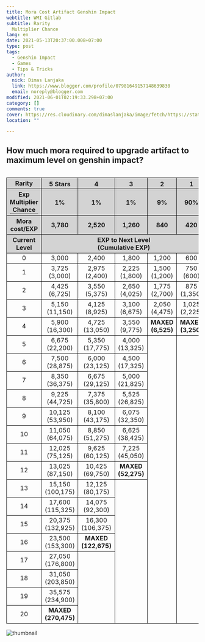 ```yaml
---
title: Mora Cost Artifact Genshin Impact
webtitle: WMI Gitlab
subtitle: Rarity																																																																			 																		Exp
  Multiplier Chance
lang: en
date: 2021-05-13T20:37:00.008+07:00
type: post
tags:
  - Genshin Impact
  - Games
  - Tips & Tricks
author:
  nick: Dimas Lanjaka
  link: https://www.blogger.com/profile/07981649157148639830
  email: noreply@blogger.com
modified: 2021-06-01T02:19:33.298+07:00
category: []
comments: true
cover: https://res.cloudinary.com/dimaslanjaka/image/fetch/https://static.wikia.nocookie.net/gensin-impact/images/2/2b/Icon_5_Stars.png/revision/latest/scale-to-width-down/63?cb=20201226100736
location: ""

---
```


<h2>How much mora required to upgrade artifact to maximum level on genshin impact?</h2><div style="overflow-x: auto">	<table id="gi" class="border">		<tbody>			<tr class="bg-grey">				<th>Rarity</th>				<th>					<img alt="5 Stars" src="https://res.cloudinary.com/dimaslanjaka/image/fetch/https://static.wikia.nocookie.net/gensin-impact/images/2/2b/Icon_5_Stars.png/revision/latest/scale-to-width-down/63?cb=20201226100736" title="5 Stars" width="63" height="16">				</th>				<th>					<img alt="4 Stars" src="https://res.cloudinary.com/dimaslanjaka/image/fetch/https://static.wikia.nocookie.net/gensin-impact/images/7/77/Icon_4_Stars.png/revision/latest/scale-to-width-down/51?cb=20201226100702" title="4 Stars" width="51" height="16">				</th>				<th>					<img alt="3 Stars" src="https://res.cloudinary.com/dimaslanjaka/image/fetch/https://static.wikia.nocookie.net/gensin-impact/images/1/11/Icon_3_Stars.png/revision/latest/scale-to-width-down/40?cb=20201226100630" title="3 Stars" width="40" height="16">				</th>				<th>					<img alt="2 Stars" src="https://res.cloudinary.com/dimaslanjaka/image/fetch/https://static.wikia.nocookie.net/gensin-impact/images/6/64/Icon_2_Stars.png/revision/latest/scale-to-width-down/28?cb=20201226100559" title="2 Stars" width="28" height="16">				</th>				<th>					<img alt="1 Star" src="https://res.cloudinary.com/dimaslanjaka/image/fetch/https://static.wikia.nocookie.net/gensin-impact/images/b/b7/Icon_1_Star.png/revision/latest/scale-to-width-down/16?cb=20201226100531" title="1 Star" width="16" height="16">				</th>			</tr> 			<tr class="bg-grey">				<th>					<div class="tooltip">						Exp Multiplier Chance 						<span class="tooltiptext"><p>								When consuming an enhanced artifact, in addition to the Base EXP 								granted, 80% of the EXP used for its upgrades will be recovered 								at no extra Mora. For example, using a 								<img alt="4 Stars" src="https://res.cloudinary.com/dimaslanjaka/image/fetch/https://static.wikia.nocookie.net/gensin-impact/images/7/77/Icon_4_Stars.png/revision/latest/scale-to-width-down/51?cb=20201226100702" title="4 Stars" width="51" height="16" style="display: inline">								Level 16 artifact is worth 100,660 EXP (2,520 + 0.8 × 122,675), 								and costs 2,520 Mora. 							</p></span>					</div>				</th>				<th>1%</th>				<th>1%</th>				<th>1%</th>				<th>9%</th>				<th>90%</th>			</tr>			<tr class="bg-grey">				<th>Mora cost/EXP</th>				<th>3,780</th>				<th>2,520</th>				<th>1,260</th>				<th>840</th>				<th>420</th>			</tr> 			<tr class="bg-grey">				<th>					Current 					<br>					Level 				</th>				<th colspan="5">					EXP to Next Level 					<br>					(Cumulative EXP) 				</th>			</tr> 			<tr>				<td>0</td>				<td>3,000</td>				<td>2,400</td>				<td>1,800</td>				<td>1,200</td>				<td>600</td>			</tr>			<tr>				<td>1</td>				<td>					3,725 					<br>					(3,000) 				</td>				<td>					2,975 					<br>					(2,400) 				</td>				<td>					2,225 					<br>					(1,800) 				</td>				<td>					1,500 					<br>					(1,200) 				</td>				<td>					750 					<br>					(600) 				</td>			</tr>			<tr>				<td>2</td>				<td>					4,425 					<br>					(6,725) 				</td>				<td>					3,550 					<br>					(5,375) 				</td>				<td>					2,650 					<br>					(4,025) 				</td>				<td>					1,775 					<br>					(2,700) 				</td>				<td>					875 					<br>					(1,350) 				</td>			</tr>			<tr>				<td>3</td>				<td>					5,150 					<br>					(11,150) 				</td>				<td>					4,125 					<br>					(8,925) 				</td>				<td>					3,100 					<br>					(6,675) 				</td>				<td>					2,050 					<br>					(4,475) 				</td>				<td>					1,025 					<br>					(2,225) 				</td>			</tr>			<tr>				<td>4</td>				<td>					5,900 					<br>					(16,300) 				</td>				<td>					4,725 					<br>					(13,050) 				</td>				<td>					3,550 					<br>					(9,775) 				</td>				<td>					<strong>						MAXED 						<br>						(6,525) 					</strong>				</td>				<td>					<strong>						MAXED 						<br>						(3,250) 					</strong>				</td>			</tr>			<tr>				<td>5</td>				<td>					6,675 					<br>					(22,200) 				</td>				<td>					5,350 					<br>					(17,775) 				</td>				<td>					4,000 					<br>					(13,325) 				</td>				<td rowspan="16"></td>				<td rowspan="16"></td>			</tr>			<tr>				<td>6</td>				<td>					7,500 					<br>					(28,875) 				</td>				<td>					6,000 					<br>					(23,125) 				</td>				<td>					4,500 					<br>					(17,325) 				</td>			</tr>			<tr>				<td>7</td>				<td>					8,350 					<br>					(36,375) 				</td>				<td>					6,675 					<br>					(29,125) 				</td>				<td>					5,000 					<br>					(21,825) 				</td>			</tr>			<tr>				<td>8</td>				<td>					9,225 					<br>					(44,725) 				</td>				<td>					7,375 					<br>					(35,800) 				</td>				<td>					5,525 					<br>					(26,825) 				</td>			</tr>			<tr>				<td>9</td>				<td>					10,125 					<br>					(53,950) 				</td>				<td>					8,100 					<br>					(43,175) 				</td>				<td>					6,075 					<br>					(32,350) 				</td>			</tr>			<tr>				<td>10</td>				<td>					11,050 					<br>					(64,075) 				</td>				<td>					8,850 					<br>					(51,275) 				</td>				<td>					6,625 					<br>					(38,425) 				</td>			</tr>			<tr>				<td>11</td>				<td>					12,025 					<br>					(75,125) 				</td>				<td>					9,625 					<br>					(60,125) 				</td>				<td>					7,225 					<br>					(45,050) 				</td>			</tr>			<tr>				<td>12</td>				<td>					13,025 					<br>					(87,150) 				</td>				<td>					10,425 					<br>					(69,750) 				</td>				<td>					<strong>						MAXED 						<br>						(52,275) 					</strong>				</td>			</tr>			<tr>				<td>13</td>				<td>					15,150 					<br>					(100,175) 				</td>				<td>					12,125 					<br>					(80,175) 				</td>				<td rowspan="8"></td>			</tr>			<tr>				<td>14</td>				<td>					17,600 					<br>					(115,325) 				</td>				<td>					14,075 					<br>					(92,300) 				</td>			</tr>			<tr>				<td>15</td>				<td>					20,375 					<br>					(132,925) 				</td>				<td>					16,300 					<br>					(106,375) 				</td>			</tr>			<tr>				<td>16</td>				<td>					23,500 					<br>					(153,300) 				</td>				<td>					<strong>						MAXED 						<br>						(122,675) 					</strong>				</td>			</tr>			<tr>				<td>17</td>				<td>					27,050 					<br>					(176,800) 				</td>				<td rowspan="4"></td>			</tr>			<tr>				<td>18</td>				<td>					31,050 					<br>					(203,850) 				</td>			</tr>			<tr>				<td>19</td>				<td>					35,575 					<br>					(234,900) 				</td>			</tr>			<tr>				<td>20</td>				<td>					<strong>						MAXED 						<br>						(270,475) 					</strong>				</td>			</tr>		</tbody>	</table></div> <div class="m-2">	<img src="https://res.cloudinary.com/dimaslanjaka/image/upload/v1620913730/blogger/artifact_mora_cost.png" alt="thumbnail" rel="sponsored"></div><style>.bg-grey{background-color:lightgrey}table#gi{border-collapse:collapse;width:100%}table#gi tr,table#gi td,table#gi th{border:1px solid black}table#gi td,table#gi th{text-align:center}.tooltip{position:relative;display:inline-block;border-bottom:1px dotted black}.tooltip .tooltiptext{visibility:hidden;width:120px;background-color:black;color:#fff;text-align:center;padding:5px 0;border-radius:6px;position:absolute;z-index:1}.tooltip:hover .tooltiptext{visibility:visible} </style>